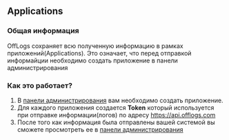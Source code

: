 ﻿## Applications

### Общая информация

OffLogs сохраняет всю полученную информацию в рамках приложений(Applications). Это означает,
что перед отправкой информайции необходимо создать приложение в панели администрирования

### Как это работает?

1. В [панели администрирования](https://offlogs.com/dashboard/applications) вам необходимо создать приложение.
2. Для каждого приложения создается **Token** который используется при отправке информации(логов) по адресу https://api.offlogs.com
3. После того как информация была отправлены вашей системой вы сможете просмотреть ее в [панели администрирования](https://offlogs.com/dashboard/logs)
